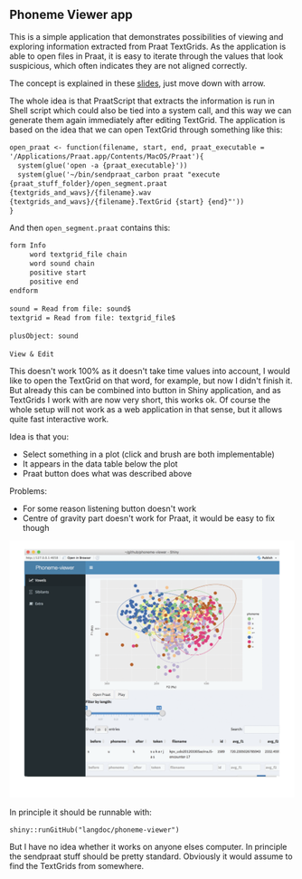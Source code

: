 ## Phoneme Viewer app

This is a simple application that demonstrates possibilities of viewing and exploring information extracted from Praat TextGrids. As the application is able to open files in Praat, it is easy to iterate through the values that look suspicious, which often indicates they are not aligned correctly.

The concept is explained in these [slides](https://langdoc.github.io/elan_lectures/lecture-4#/integrating-tools), just move down with arrow. 

The whole idea is that PraatScript that extracts the information is run in Shell script which could also be tied into a system call, and this way we can generate them again immediately after editing TextGrid. The application is based on the idea that we can open TextGrid through something like this:

```
open_praat <- function(filename, start, end, praat_executable = '/Applications/Praat.app/Contents/MacOS/Praat'){
  system(glue('open -a {praat_executable}'))
  system(glue('~/bin/sendpraat_carbon praat "execute {praat_stuff_folder}/open_segment.praat {textgrids_and_wavs}/{filename}.wav {textgrids_and_wavs}/{filename}.TextGrid {start} {end}"'))
}
```

And then `open_segment.praat` contains this:

```
form Info
     word textgrid_file chain
     word sound chain
     positive start
     positive end
endform

sound = Read from file: sound$
textgrid = Read from file: textgrid_file$

plusObject: sound

View & Edit

```

This doesn't work 100% as it doesn't take time values into account, I would like to open the TextGrid on that word, for example, but now I didn't finish it. But already this can  be combined into button in Shiny application, and as TextGrids I work with are now very short, this works ok. Of course the whole setup will not work as a web application in that sense, but it allows quite fast interactive work.

Idea is that you:

- Select something in a plot (click and brush are both implementable)
- It appears in the data table below the plot
- Praat button does what was described above

Problems:

- For some reason listening button doesn't work
- Centre of gravity part doesn't work for Praat, it would be easy to fix though

![](example.gif)

In principle it should be runnable with:

```
shiny::runGitHub("langdoc/phoneme-viewer")
```

But I have no idea whether it works on anyone elses computer. In principle the sendpraat stuff should be pretty standard. Obviously it would assume to find the TextGrids from somewhere.